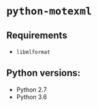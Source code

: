 # `python-motexml`

## Requirements

* `libmlformat`

## Python versions:

* Python 2.7
* Python 3.6
